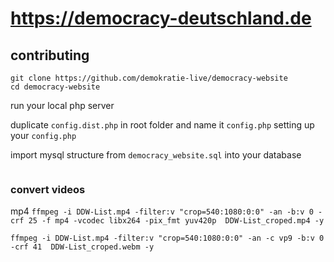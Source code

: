 # https://democracy-deutschland.de

## contributing

```
git clone https://github.com/demokratie-live/democracy-website
cd democracy-website
```

run your local php server

duplicate `config.dist.php` in root folder and name it `config.php`
setting up your `config.php`

import mysql structure from `democracy_website.sql` into your database

```

```

### convert videos

mp4
`ffmpeg -i DDW-List.mp4 -filter:v "crop=540:1080:0:0" -an -b:v 0 -crf 25 -f mp4 -vcodec libx264 -pix_fmt yuv420p  DDW-List_croped.mp4 -y`

`ffmpeg -i DDW-List.mp4 -filter:v "crop=540:1080:0:0" -an -c vp9 -b:v 0 -crf 41  DDW-List_croped.webm -y`